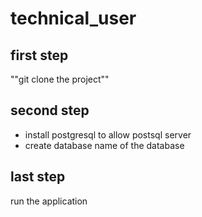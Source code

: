 # technical_user

## first step 

""git clone the project""

## second step

- install postgresql to allow postsql server
- create database name of the database

## last step

run the application
